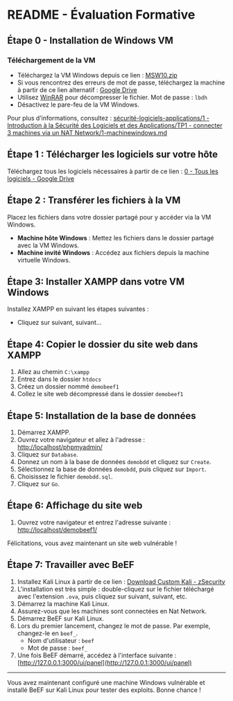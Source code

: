 # README - Évaluation Formative

## Étape 0 - Installation de Windows VM

### Téléchargement de la VM
- Téléchargez la VM Windows depuis ce lien : [MSW10.zip](https://cyberini.com/ressources-cours-hacking-ethique/MSW10.zip)
- Si vous rencontrez des erreurs de mot de passe, téléchargez la machine à partir de ce lien alternatif : [Google Drive](https://drive.google.com/drive/folders/1yu2q85JJjoKS9726tHLgeIt7zWg56ZEQ?usp=sharing)
- Utilisez [WinRAR](https://winrar.fr.softonic.com/) pour décompresser le fichier. Mot de passe : `lbdh`
- Désactivez le pare-feu de la VM Windows.

Pour plus d’informations, consultez :
[sécurité-logiciels-applications/1 - Introduction à la Sécurité des Logiciels et des Applications/TP1 - connecter 3 machines via un NAT Network/1-machinewindows.md](https://github.com/hrhouma/securite-logiciels-applications)

## Étape 1 : Télécharger les logiciels sur votre hôte

Téléchargez tous les logiciels nécessaires à partir de ce lien : [0 - Tous les logiciels - Google Drive](https://drive.google.com/drive/folders/1yu2q85JJjoKS9726tHLgeIt7zWg56ZEQ?usp=sharing)

## Étape 2 : Transférer les fichiers à la VM

Placez les fichiers dans votre dossier partagé pour y accéder via la VM Windows.

- **Machine hôte Windows** : Mettez les fichiers dans le dossier partagé avec la VM Windows.
- **Machine invité Windows** : Accédez aux fichiers depuis la machine virtuelle Windows.

## Étape 3: Installer XAMPP dans votre VM Windows

Installez XAMPP en suivant les étapes suivantes :
- Cliquez sur suivant, suivant...

## Étape 4: Copier le dossier du site web dans XAMPP

1. Allez au chemin `C:\xampp`
2. Entrez dans le dossier `htdocs`
3. Créez un dossier nommé `demobeef1`
4. Collez le site web décompressé dans le dossier `demobeef1`

## Étape 5: Installation de la base de données

1. Démarrez XAMPP.
2. Ouvrez votre navigateur et allez à l'adresse : [http://localhost/phpmyadmin/](http://localhost/phpmyadmin/)
3. Cliquez sur `Database`.
4. Donnez un nom à la base de données `demobdd` et cliquez sur `Create`.
5. Sélectionnez la base de données `demobdd`, puis cliquez sur `Import`.
6. Choisissez le fichier `demobdd.sql`.
7. Cliquez sur `Go`.

## Étape 6: Affichage du site web

1. Ouvrez votre navigateur et entrez l'adresse suivante : [http://localhost/demobeef1/](http://localhost/demobeef1/)

Félicitations, vous avez maintenant un site web vulnérable !

## Étape 7: Travailler avec BeEF

1. Installez Kali Linux à partir de ce lien : [Download Custom Kali - zSecurity](https://zsecurity.org/downloads/)
2. L'installation est très simple : double-cliquez sur le fichier téléchargé avec l'extension `.ova`, puis cliquez sur suivant, suivant, etc.
3. Démarrez la machine Kali Linux.
4. Assurez-vous que les machines sont connectées en Nat Network.
5. Démarrez BeEF sur Kali Linux.
6. Lors du premier lancement, changez le mot de passe. Par exemple, changez-le en `beef_`.
   - Nom d'utilisateur : `beef`
   - Mot de passe : `beef_`
7. Une fois BeEF démarré, accédez à l'interface suivante : [http://127.0.0.1:3000/ui/panel](http://127.0.0.1:3000/ui/panel)

---

Vous avez maintenant configuré une machine Windows vulnérable et installé BeEF sur Kali Linux pour tester des exploits. Bonne chance !
